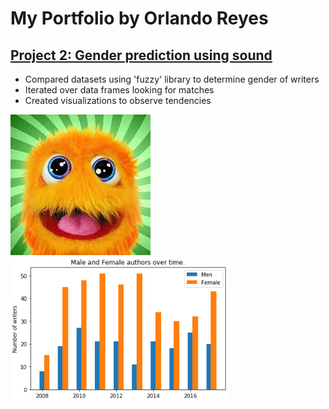 # My Portfolio by Orlando Reyes

## [Project 2: Gender prediction using sound](https://github.com/roccojustice/Project2_Gender-prediction-using-sound)
* Compared datasets using 'fuzzy' library to determine gender of writers
* Iterated over data frames looking for matches
* Created visualizations to observe tendencies

![](https://github.com/roccojustice/roccojustice.github.io/blob/master/images/fuzzy.jpg)
![](https://github.com/roccojustice/roccojustice.github.io/blob/master/images/final%20graph.png)
